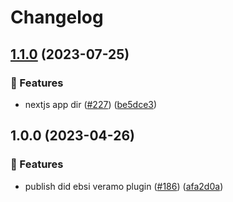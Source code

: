 # Changelog

## [1.1.0](https://github.com/blockchain-lab-um/masca/compare/did-provider-ebsi-v1.0.0...did-provider-ebsi-v1.1.0) (2023-07-25)


### :rocket: Features

* nextjs app dir ([#227](https://github.com/blockchain-lab-um/masca/issues/227)) ([be5dce3](https://github.com/blockchain-lab-um/masca/commit/be5dce37ef6485bd0c97b11057ef015205b9cb10))

## 1.0.0 (2023-04-26)


### :rocket: Features

* publish did ebsi veramo plugin  ([#186](https://github.com/blockchain-lab-um/masca/issues/186)) ([afa2d0a](https://github.com/blockchain-lab-um/masca/commit/afa2d0aa90a6ace0ed6cf4bdb42dd8bf484962be))
